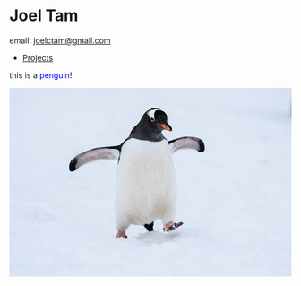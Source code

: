 # Joel Tam

email: <joelctam@gmail.com>

- [Projects](./projects.md)


this is a <font color="blue">penguin</font>!

![this is a penguin](./penguin.jpg)


